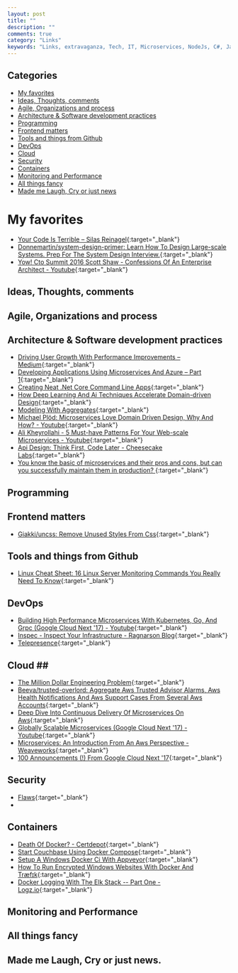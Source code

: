 ```yaml
---
layout: post
title: ""
description: ""
comments: true
category: "Links"
keywords: "Links, extravaganza, Tech, IT, Microservices, NodeJs, C#, Javascript, Solution architecture"
---
```


## Categories ##
* [My favorites](#favorites)
* [Ideas, Thoughts, comments](#ideas)
* [Agile, Organizations and process](#agile)
* [Architecture & Software development practices](#development)
* [Programming](#net)
* [Frontend matters](#web)
* [Tools and things from Github](#tools)
* [DevOps](#devops)
* [Cloud](#cloud)
* [Security](#security)
* [Containers](#containers)
* [Monitoring and Performance](#monitoring)
* [All things fancy](#buzz)
* [Made me Laugh, Cry or just news](#news)

# My favorites<a name="favorites"></a> #
* [Your Code Is Terrible – Silas Reinagel](http://silasreinagel.com/2017/02/28/your-code-is-terrible/?__s=amwwwz5judsp1dsfgko7){:target="_blank"}
* [Donnemartin/system-design-primer: Learn How To Design Large-scale Systems. Prep For The System Design Interview.](https://github.com/donnemartin/system-design-primer){:target="_blank"}
* [Yow! Cto Summit 2016 Scott Shaw - Confessions Of An Enterprise Architect - Youtube](https://www.youtube.com/watch?v=Gdv9cl7qcRY){:target="_blank"}

## Ideas, Thoughts, comments <a name="ideas"></a> ##

## Agile, Organizations and process<a name="agile"></a> ##

## Architecture & Software development practices <a name="development"></a> ##
* [Driving User Growth With Performance Improvements – Medium](https://medium.com/@Pinterest_Engineering/driving-user-growth-with-performance-improvements-cfc50dafadd7#.swighbaka){:target="_blank"}
* [Developing Applications Using Microservices And Azure – Part 1](https://devnet.kentico.com/articles/developing-applications-using-microservices-and-azure-part-1){:target="_blank"}
* [Creating Neat .Net Core Command Line Apps](https://gist.github.com/iamarcel/8047384bfbe9941e52817cf14a79dc34#orgheadline7){:target="_blank"}
* [How Deep Learning And Ai Techniques Accelerate Domain-driven Design](http://www.theserverside.com/news/450413273/How-deep-learning-and-AI-techniques-accelerate-domain-driven-design?__s=amwwwz5judsp1dsfgko7){:target="_blank"}
* [Modeling With Aggregates](http://sneakycode.net/modeling-with-aggregates/?__s=amwwwz5judsp1dsfgko7){:target="_blank"}
* [Michael Plöd: Microservices Love Domain Driven Design, Why And How? - Youtube](https://www.youtube.com/watch?v=6-3nmBKU1qg&__s=amwwwz5judsp1dsfgko7){:target="_blank"}
* [Ali Kheyrollahi - 5 Must-have Patterns For Your Web-scale Microservices - Youtube](https://www.youtube.com/watch?v=jcjuWeIhw5Y){:target="_blank"}
* [Api Design: Think First, Code Later - Cheesecake Labs](https://www.ckl.io/blog/api-design-think-first-code-later/){:target="_blank"}
* [You know the basic of microservices and their pros and cons, but can you successfully maintain them in production? ](https://www.youtube.com/watch?v=nLu__gJDipk){:target="_blank"}

## Programming <a name="net"></a> ##

## Frontend matters <a name="web"></a> ##
* [Giakki/uncss: Remove Unused Styles From Css](https://github.com/giakki/uncss){:target="_blank"}

## Tools and things from Github <a name="tools"></a> ##
* [Linux Cheat Sheet: 16 Linux Server Monitoring Commands You Really Need To Know](https://insights.hpe.com/articles/16-linux-server-monitoring-commands-you-really-need-to-know-1703.html){:target="_blank"}

## DevOps<a name="devops"></a> ##
* [Building High Performance Microservices With Kubernetes, Go, And Grpc (Google Cloud Next '17) - Youtube](https://www.youtube.com/watch?v=YiNt4kUnnIM){:target="_blank"}
* [Inspec - Inspect Your Infrastructure - Ragnarson Blog](https://blog.ragnarson.com/2017/03/13/inspec-inspect-your-infrastructure.html){:target="_blank"}
* [Telepresence](https://datawire.github.io/telepresence/#installing){:target="_blank"}

## Cloud <a name="cloud"></a>##
* [The Million Dollar Engineering Problem](https://segment.com/blog/the-million-dollar-eng-problem/){:target="_blank"}
* [Beeva/trusted-overlord: Aggregate Aws Trusted Advisor Alarms, Aws Health Notifications And Aws Support Cases From Several Aws Accounts](https://github.com/beeva/trusted-overlord){:target="_blank"}
* [Deep Dive Into Continuous Delivery Of Microservices On Aws](https://eajitesh.github.io/Continuous-Delivery-Microservices-AWS/){:target="_blank"}
* [Globally Scalable Microservices (Google Cloud Next '17) - Youtube](https://www.youtube.com/watch?v=kmPBm-TQBSE){:target="_blank"}
* [Microservices: An Introduction From An Aws Perspective - Weaveworks](https://www.weave.works/introduction-microservices-aws-perspective/){:target="_blank"}
* [100 Announcements (!) From Google Cloud Next '17](https://blog.google/topics/google-cloud/100-announcements-google-cloud-next-17/){:target="_blank"}

## Security<a name="security"></a> ##
* [Flaws](http://flaws.cloud/){:target="_blank"}
* 
## Containers <a name="containers"></a> ##
* [Death Of Docker? - Certdepot](https://www.certdepot.net/death-of-docker/){:target="_blank"}
* [Start Couchbase Using Docker Compose](http://blog.arungupta.me/start-couchbase-using-docker-compose-2/){:target="_blank"}
* [Setup A Windows Docker Ci With Appveyor](https://stefanscherer.github.io/setup-windows-docker-ci-appveyor/){:target="_blank"}
* [How To Run Encrypted Windows Websites With Docker And Træfɪk](https://stefanscherer.github.io/how-to-run-encrypted-windows-websites-with-docker-and-traefik/){:target="_blank"}
* [Docker Logging With The Elk Stack -- Part One - Logz.io](http://logz.io/blog/docker-logging/){:target="_blank"}

## Monitoring and Performance <a name="monitoring"></a> ##

## All things fancy <a name="buzz"></a> ##

## Made me Laugh, Cry or just news. <a name="news"></a> ##

